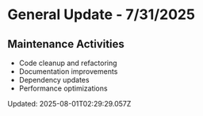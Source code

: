# General Update - 7/31/2025

## Maintenance Activities

- Code cleanup and refactoring
- Documentation improvements
- Dependency updates
- Performance optimizations

Updated: 2025-08-01T02:29:29.057Z
